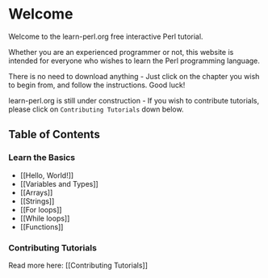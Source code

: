 # Welcome

Welcome to the learn-perl.org free interactive Perl tutorial.

Whether you are an experienced programmer or not, this website is intended for everyone who wishes to learn the Perl programming language.

There is no need to download anything - Just click on the chapter you wish to begin from, and follow the instructions. Good luck!

learn-perl.org is still under construction - If you wish to contribute tutorials, please click on `Contributing Tutorials` down below.

Table of Contents
-----------------

### Learn the Basics

- [[Hello, World!]]
- [[Variables and Types]]
- [[Arrays]]
- [[Strings]]
- [[For loops]]
- [[While loops]]
- [[Functions]]

### Contributing Tutorials

Read more here: [[Contributing Tutorials]]
